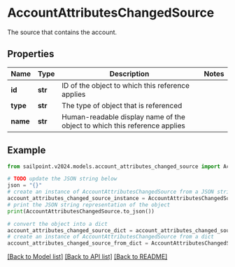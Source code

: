 # AccountAttributesChangedSource

The source that contains the account.

## Properties

Name | Type | Description | Notes
------------ | ------------- | ------------- | -------------
**id** | **str** | ID of the object to which this reference applies | 
**type** | **str** | The type of object that is referenced | 
**name** | **str** | Human-readable display name of the object to which this reference applies | 

## Example

```python
from sailpoint.v2024.models.account_attributes_changed_source import AccountAttributesChangedSource

# TODO update the JSON string below
json = "{}"
# create an instance of AccountAttributesChangedSource from a JSON string
account_attributes_changed_source_instance = AccountAttributesChangedSource.from_json(json)
# print the JSON string representation of the object
print(AccountAttributesChangedSource.to_json())

# convert the object into a dict
account_attributes_changed_source_dict = account_attributes_changed_source_instance.to_dict()
# create an instance of AccountAttributesChangedSource from a dict
account_attributes_changed_source_from_dict = AccountAttributesChangedSource.from_dict(account_attributes_changed_source_dict)
```
[[Back to Model list]](../README.md#documentation-for-models) [[Back to API list]](../README.md#documentation-for-api-endpoints) [[Back to README]](../README.md)


